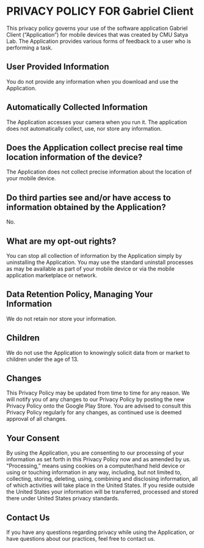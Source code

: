 # PRIVACY POLICY FOR Gabriel Client

This privacy policy governs your use of the software application Gabriel Client (“Application”) for mobile devices that was created by CMU Satya Lab. The Application provides various forms of feedback to a user who is performing a task.

## User Provided Information
You do not provide any information when you download and use the Application.

## Automatically Collected Information
The Application accesses your camera when you run it. The application does not automatically collect, use, nor store any information.

## Does the Application collect precise real time location information of the device?
The Application does not collect precise information about the location of your mobile device.

## Do third parties see and/or have access to information obtained by the Application?
No.

## What are my opt-out rights? 
You can stop all collection of information by the Application simply by uninstalling the Application. You may use the standard uninstall processes as may be available as part of your mobile device or via the mobile application marketplace or network.

## Data Retention Policy, Managing Your Information
We do not retain nor store your information.

## Children 
We do not use the Application to knowingly solicit data from or market to children under the age of 13.

## Changes 
This Privacy Policy may be updated from time to time for any reason. We will notify you of any changes to our Privacy Policy by posting the new Privacy Policy onto the Google Play Store. You are advised to consult this Privacy Policy regularly for any changes, as continued use is deemed approval of all changes.

## Your Consent
By using the Application, you are consenting to our processing of your information as set forth in this Privacy Policy now and as amended by us. "Processing,” means using cookies on a computer/hand held device or using or touching information in any way, including, but not limited to, collecting, storing, deleting, using, combining and disclosing information, all of which activities will take place in the United States. If you reside outside the United States your information will be transferred, processed and stored there under United States privacy standards.

## Contact Us
If you have any questions regarding privacy while using the Application, or have questions about our practices, feel free to contact us.